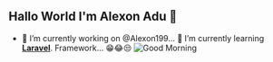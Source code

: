 ## Hallo World I'm Alexon Adu 👋

<!--
**Alexon199/Alexon199** is a ✨ _special_ ✨ repository because its `README.md` (this file) appears on your GitHub profile.

Here are some ideas to get you started:

- 🔭 I’m currently working on ...
- 🌱 I’m currently learning ...
- 👯 I’m looking to collaborate on ...
- 🤔 I’m looking for help with ...
- 💬 Ask me about ...
- 📫 How to reach me: ...
- 😄 Pronouns: ...
- ⚡ Fun fact: ...
-->

- 🔭 I’m currently working on @Alexon199...
  🌱 I’m currently learning [**Laravel**](https://Laravel.com/). Framework...
   😁😂😒
 ![Good Morning](https://media1.giphy.com/media/v1.Y2lkPTc5MGI3NjExcjk2YjRuNHBnaDlkaXgyOHBtenRmeHV4emdpeHpvZHhjNmI4bDA0ZiZlcD12MV9pbnRlcm5hbF9naWZfYnlfaWQmY3Q9Zw/dc5NLlkPEj92Vj09IY/giphy.gif)
